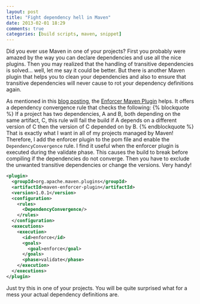```yaml
---
layout: post
title: "Fight dependency hell in Maven"
date: 2013-02-01 18:29
comments: true
categories: [build scripts, maven, snippet]
---
```


Did you ever use Maven in one of your projects? First you probably were amazed by the way you can declare dependencies and use all the nice plugins. Then you may realized that the handling of transitive dependencies is solved… well, let me say it could be better. But there is another Maven plugin that helps you to clean your dependencies and also to ensure that transitive dependencies will never cause to rot your dependency definitions again. <!-- more -->

As mentioned in this [blog posting](http://www.jasonwhaley.com/blog/2012/03/21/dependency-convergence-in-maven/), the [Enforcer Maven Plugin](http://maven.apache.org/enforcer/maven-enforcer-plugin/index.html) helps. It offers a dependency convergence rule that checks the following:
{% blockquote %}
If a project has two dependencies, A and B, both depending on the same artifact, C, this rule will fail the build if A depends on a different version of C then the version of C depended on by B.
{% endblockquote %}
That is exactly what I want in all of my projects managed by Maven! Therefore, I add the enforcer plugin to the pom file and enable the ``DependencyConvergence`` rule. I find it useful when the enforcer plugin is executed during the validate phase. This causes the build to break before compiling if the dependencies do not converge. Then you have to exclude the unwanted transitive dependencies or change the versions. Very handy!

``` xml Enable dependency convergence check in your Maven build
<plugin>
  <groupId>org.apache.maven.plugins</groupId>
  <artifactId>maven-enforcer-plugin</artifactId>
  <version>1.0.1</version>
  <configuration>
    <rules>
      <DependencyConvergence/>
    </rules>
  </configuration>
  <executions>
    <execution>
      <id>enforce</id>
      <goals>
        <goal>enforce</goal>
      </goals>
      <phase>validate</phase>
    </execution>
  </executions>
</plugin>
```
Just try this in one of your projects. You will be quite surprised what for a mess your actual dependency definitions are.